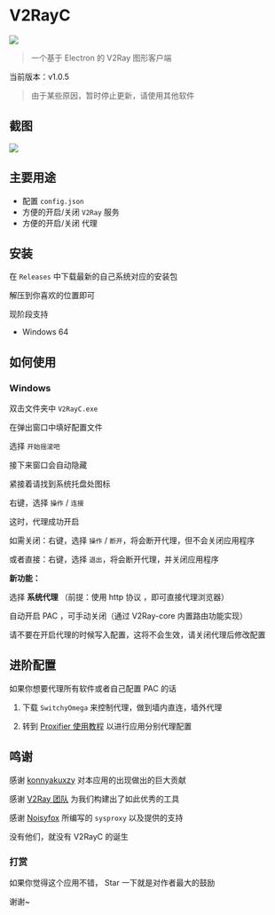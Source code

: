 # V2RayC

![](https://github.com/Chlience/V2RayC/blob/master/img/head.png?raw=true)

> 一个基于 Electron 的 V2Ray 图形客户端

当前版本：v1.0.5

> 由于某些原因，暂时停止更新，请使用其他软件

## 截图

[![](https://i.loli.net/2018/10/15/5bc438085ff11.png)](https://i.loli.net/2018/10/15/5bc438085ff11.png)

## 主要用途

* 配置 `config.json`
* 方便的开启/关闭 `V2Ray` 服务
* 方便的开启/关闭 代理

## 安装

在 `Releases` 中下载最新的自己系统对应的安装包

解压到你喜欢的位置即可

现阶段支持

* Windows 64

## 如何使用

### Windows
双击文件夹中 `V2RayC.exe`

在弹出窗口中填好配置文件

选择 `开始摇滚吧`

接下来窗口会自动隐藏

紧接着请找到系统托盘处图标

右键，选择 `操作` / `连接`

这时，代理成功开启

如需关闭：右键，选择 `操作` / `断开`，将会断开代理，但不会关闭应用程序

或者直接：右键，选择 `退出`，将会断开代理，并关闭应用程序

**新功能：**

选择 **系统代理** （前提：使用 http 协议 ，即可直接代理浏览器）

自动开启 PAC ，可手动关闭（通过 V2Ray-core 内置路由功能实现）

请不要在开启代理的时候写入配置，这将不会生效，请关闭代理后修改配置

## 进阶配置
如果你想要代理所有软件或者自己配置 PAC 的话

1. 下载 `SwitchyOmega` 来控制代理，做到墙内直连，墙外代理

2. 转到 [Proxifier 使用教程](https://chlience.com/archives/634) 以进行应用分别代理配置

## 鸣谢
感谢 [konnyakuxzy](https://github.com/konnyakuxzy) 对本应用的出现做出的巨大贡献

感谢 [V2Ray 团队](https://github.com/v2ray) 为我们构建出了如此优秀的工具

感谢 [Noisyfox](https://github.com/Noisyfox) 所编写的 `sysproxy` 以及提供的支持

没有他们，就没有 V2RayC 的诞生

### 打赏
如果你觉得这个应用不错， Star 一下就是对作者最大的鼓励

谢谢~

